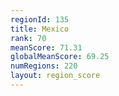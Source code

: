 ```yaml
---
regionId: 135
title: Mexico
rank: 70
meanScore: 71.31
globalMeanScore: 69.25
numRegions: 220
layout: region_score
---
```

